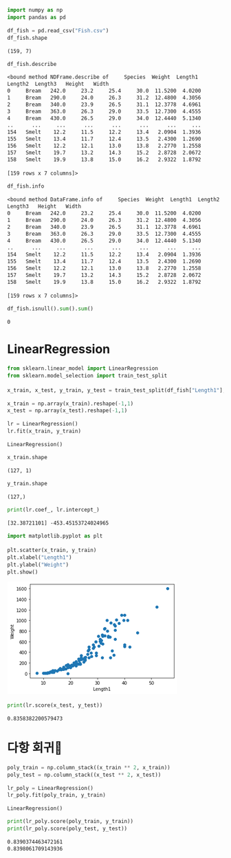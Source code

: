 ```python
import numpy as np
import pandas as pd
```


```python
df_fish = pd.read_csv("Fish.csv")
df_fish.shape
```




    (159, 7)




```python
df_fish.describe
```




    <bound method NDFrame.describe of     Species  Weight  Length1  Length2  Length3   Height   Width
    0     Bream   242.0     23.2     25.4     30.0  11.5200  4.0200
    1     Bream   290.0     24.0     26.3     31.2  12.4800  4.3056
    2     Bream   340.0     23.9     26.5     31.1  12.3778  4.6961
    3     Bream   363.0     26.3     29.0     33.5  12.7300  4.4555
    4     Bream   430.0     26.5     29.0     34.0  12.4440  5.1340
    ..      ...     ...      ...      ...      ...      ...     ...
    154   Smelt    12.2     11.5     12.2     13.4   2.0904  1.3936
    155   Smelt    13.4     11.7     12.4     13.5   2.4300  1.2690
    156   Smelt    12.2     12.1     13.0     13.8   2.2770  1.2558
    157   Smelt    19.7     13.2     14.3     15.2   2.8728  2.0672
    158   Smelt    19.9     13.8     15.0     16.2   2.9322  1.8792
    
    [159 rows x 7 columns]>




```python
df_fish.info
```




    <bound method DataFrame.info of     Species  Weight  Length1  Length2  Length3   Height   Width
    0     Bream   242.0     23.2     25.4     30.0  11.5200  4.0200
    1     Bream   290.0     24.0     26.3     31.2  12.4800  4.3056
    2     Bream   340.0     23.9     26.5     31.1  12.3778  4.6961
    3     Bream   363.0     26.3     29.0     33.5  12.7300  4.4555
    4     Bream   430.0     26.5     29.0     34.0  12.4440  5.1340
    ..      ...     ...      ...      ...      ...      ...     ...
    154   Smelt    12.2     11.5     12.2     13.4   2.0904  1.3936
    155   Smelt    13.4     11.7     12.4     13.5   2.4300  1.2690
    156   Smelt    12.2     12.1     13.0     13.8   2.2770  1.2558
    157   Smelt    19.7     13.2     14.3     15.2   2.8728  2.0672
    158   Smelt    19.9     13.8     15.0     16.2   2.9322  1.8792
    
    [159 rows x 7 columns]>




```python
df_fish.isnull().sum().sum()
```




    0



# LinearRegression


```python
from sklearn.linear_model import LinearRegression
from sklearn.model_selection import train_test_split

x_train, x_test, y_train, y_test = train_test_split(df_fish["Length1"], df_fish["Weight"], test_size = 0.2)
```


```python
x_train = np.array(x_train).reshape(-1,1)
x_test = np.array(x_test).reshape(-1,1)
```


```python
lr = LinearRegression()
lr.fit(x_train, y_train)
```




    LinearRegression()




```python
x_train.shape
```




    (127, 1)




```python
y_train.shape
```




    (127,)




```python
print(lr.coef_, lr.intercept_)
```

    [32.38721101] -453.45153724024965



```python
import matplotlib.pyplot as plt

plt.scatter(x_train, y_train)
plt.xlabel("Length1")
plt.ylabel("Weight")
plt.show()
```


    
![png](output_12_0.png)
    



```python
print(lr.score(x_test, y_test))
```

    0.8358382200579473


# 다항 회귀


```python
poly_train = np.column_stack((x_train ** 2, x_train))
poly_test = np.column_stack((x_test ** 2, x_test))
```


```python
lr_poly = LinearRegression()
lr_poly.fit(poly_train, y_train)
```




    LinearRegression()




```python
print(lr_poly.score(poly_train, y_train))
print(lr_poly.score(poly_test, y_test))
```

    0.8390374463472161
    0.8398061709143936

